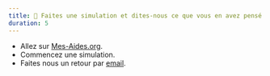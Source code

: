 ```yaml
---
title: 📝 Faites une simulation et dites-nous ce que vous en avez pensé !
duration: 5
---
```

* Allez sur [Mes-Aides.org](https://mes-aides.org).
* Commencez une simulation.
* Faites nous un retour par [email](mailto:equipe@mes-aides.org?subject=Mon%20avis).
